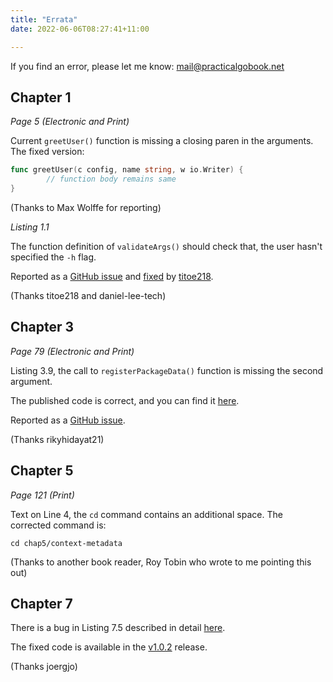 ```yaml
---
title: "Errata"
date: 2022-06-06T08:27:41+11:00

---
```


If you find an error, please let me know: mail@practicalgobook.net

## Chapter 1

*Page 5 (Electronic and Print)*

Current `greetUser()` function is missing a closing paren in the arguments. The fixed version:

```go
func greetUser(c config, name string, w io.Writer) {
        // function body remains same
}
```

(Thanks to Max Wolffe for reporting)

*Listing 1.1*

The function definition of `validateArgs()` should check that, the user hasn't
specified the `-h` flag.

Reported as a [GitHub issue](https://github.com/practicalgo/code/issues/5) and
[fixed]() by [titoe218](https://github.com/titoe218). 

(Thanks titoe218 and daniel-lee-tech)

## Chapter 3

*Page 79 (Electronic and Print)*

Listing 3.9, the call to `registerPackageData()` function is missing the second argument.

The published code is correct, and you can find it [here](https://github.com/practicalgo/code/blob/master/chap3/pkgregister-data/pkgregister_test.go#LL57C2-L57C2).

Reported as a [GitHub issue](https://github.com/practicalgo/code/issues/13).

(Thanks rikyhidayat21) 

## Chapter 5

*Page 121 (Print)*

Text on Line 4, the `cd` command contains an additional space. The corrected command is:

`cd chap5/context-metadata`

(Thanks to another book reader, Roy Tobin who wrote to me pointing this out)

## Chapter 7

There is a bug in Listing 7.5 described in detail [here](https://github.com/practicalgo/code/issues/11). 

The fixed code is available in the [v1.0.2](https://github.com/practicalgo/code/releases/tag/v1.0.2) release.

(Thanks joergjo)
